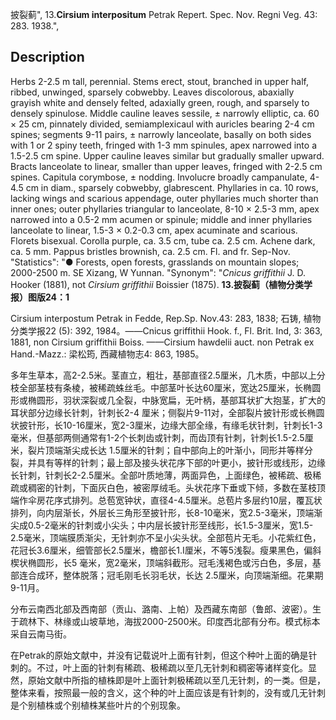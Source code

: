 披裂蓟",
13.**Cirsium interpositum** Petrak Repert. Spec. Nov. Regni Veg. 43: 283. 1938.",

## Description
Herbs 2-2.5 m tall, perennial. Stems erect, stout, branched in upper half, ribbed, unwinged, sparsely cobwebby. Leaves discolorous, abaxially grayish white and densely felted, adaxially green, rough, and sparsely to densely spinulose. Middle cauline leaves sessile, ± narrowly elliptic, ca. 60 × 25 cm, pinnately divided, semiamplexicaul with auricles bearing 2-4 cm spines; segments 9-11 pairs, ± narrowly lanceolate, basally on both sides with 1 or 2 spiny teeth, fringed with 1-3 mm spinules, apex narrowed into a 1.5-2.5 cm spine. Upper cauline leaves similar but gradually smaller upward. Bracts lanceolate to linear, smaller than upper leaves, fringed with 2-2.5 cm spines. Capitula corymbose, ± nodding. Involucre broadly campanulate, 4-4.5 cm in diam., sparsely cobwebby, glabrescent. Phyllaries in ca. 10 rows, lacking wings and scarious appendage, outer phyllaries much shorter than inner ones; outer phyllaries triangular to lanceolate, 8-10 × 2.5-3 mm, apex narrowed into a 0.5-2 mm acumen or spinule; middle and inner phyllaries lanceolate to linear, 1.5-3 × 0.2-0.3 cm, apex acuminate and scarious. Florets bisexual. Corolla purple, ca. 3.5 cm, tube ca. 2.5 cm. Achene dark, ca. 5 mm. Pappus bristles brownish, ca. 2.5 cm. Fl. and fr. Sep-Nov.
  "Statistics": "● Forests, open forests, grasslands on mountain slopes; 2000-2500 m. SE Xizang, W Yunnan.
  "Synonym": "*Cnicus griffithii* J. D. Hooker (1881), not *Cirsium griffithii* Boissier (1875).
**13.披裂蓟（植物分类学报）图版24：1**

Cirsium interpostum Petrak in Fedde, Rep.Sp. Nov.43: 283, 1838; 石铸, 植物分类学报22 (5): 392, 1984。——Cnicus griffithii Hook. f., Fl. Brit. Ind, 3: 363, 1881, non Cirsium griffithii Boiss. ——Cirsium hawdelii auct. non Petrak ex Hand.-Mazz.: 梁松筠, 西藏植物志4: 863, 1985。

多年生草本，高2-2.5米。茎直立，粗壮，基部直径2.5厘米，几木质，中部以上分枝全部茎枝有条棱，被稀疏蛛丝毛。中部茎叶长达60厘米，宽达25厘米，长椭圆形或椭圆形，羽状深裂或几全裂，中脉宽扁，无叶柄，基部耳状扩大抱茎，扩大的耳状部分边缘长针刺，针刺长2-4 厘米；侧裂片9-11对，全部裂片披针形或长椭圆状披针形，长10-16厘米，宽2-3厘米，边缘大部全缘，有缘毛状针刺，针刺长1-3毫米，但基部两侧通常有1-2个长刺齿或针刺，而齿顶有针刺，针刺长1.5-2.5厘米，裂片顶端渐尖成长达 1.5厘米的针刺；自中部向上的叶渐小，同形并等样分裂，并具有等样的针刺；最上部及接头状花序下部的叶更小，披针形或线形，边缘长针刺，针刺长2-2.5厘米。全部叶质地薄，两面异色，上面绿色，被稀疏、极稀疏或稠密的针刺，下面灰白色，被密厚绒毛。头状花序下垂或下倾，多数在茎枝顶端作伞房花序式排列。总苞宽钟状，直径4-4.5厘米。总苞片多层约10层，覆瓦状排列，向内层渐长，外层长三角形至披针形，长8-10毫米，宽2.5-3毫米，顶端渐尖成0.5-2毫米的针刺或小尖头；中内层长披针形至线形，长1.5-3厘米，宽1.5-2.5毫米，顶端膜质渐尖，无针刺亦不呈小尖头状。全部苞片无毛。小花紫红色，花冠长3.6厘米，细管部长2.5厘米，檐部长1.I厘米，不等5浅裂。瘦果黑色，偏斜楔状椭圆形，长5 毫米，宽2毫米，顶端斜截形。冠毛浅褐色或污白色，多层，基部连合成环，整体脱落；冠毛刚毛长羽毛状，长达 2.5厘米，向顶端渐细。花果期9-11月。

分布云南西北部及西南部（贡山、潞南、上帕）及西藏东南部（鲁郎、波密）。生于疏林下、林缘或山坡草地，海拔2000-2500米。印度西北部有分布。模式标本采自云南马街。

在Petrak的原始文献中，并没有记载说叶上面有针刺，但这个种叶上面的确是针刺的。不过，叶上面的针刺有稀疏、极稀疏以至几无针刺和稠密等诸样变化。显然，原始文献中所指的植株即是叶上面针刺极稀疏以至几无针刺，的一类。但是，整体来看，按照最一般的含义，这个种的叶上面应该是有针刺的，没有或几无针刺是个别植株或个别植株某些叶片的个别现象。
